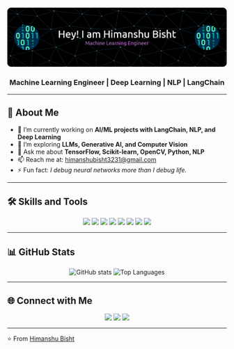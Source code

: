 <!-- Profile Banner -->
<p align="center">
  <img src="github-header-banner.png?" alt="Banner" />
</p>

<!-- Introduction -->
<h3 align="center">Machine Learning Engineer | Deep Learning | NLP | LangChain</h3>

---

## 🚀 About Me
- 🔭 I’m currently working on **AI/ML projects with LangChain, NLP, and Deep Learning**
- 🌱 I’m exploring **LLMs, Generative AI, and Computer Vision**
- 💬 Ask me about **TensorFlow, Scikit-learn, OpenCV, Python, NLP**
- 📫 Reach me at: himanshubisht3231@gmail.com
- ⚡ Fun fact: *I debug neural networks more than I debug life.*

---

## 🛠️ Skills and Tools

<p align="center">
  <!-- Languages -->
  <img src="https://img.shields.io/badge/Python-3776AB?style=for-the-badge&logo=python&logoColor=white"/>
  
  <!-- ML & DL -->
  <img src="https://img.shields.io/badge/TensorFlow-FF6F00?style=for-the-badge&logo=tensorflow&logoColor=white"/>
  <img src="https://img.shields.io/badge/scikit--learn-F7931E?style=for-the-badge&logo=scikit-learn&logoColor=white"/>
  <img src="https://img.shields.io/badge/Keras-D00000?style=for-the-badge&logo=keras&logoColor=white"/>
  <img src="https://img.shields.io/badge/OpenCV-5C3EE8?style=for-the-badge&logo=opencv&logoColor=white"/>
  <img src="https://img.shields.io/badge/Deep%20Learning-000000?style=for-the-badge&logo=pytorch&logoColor=white"/>

  <!-- NLP & LLM -->
  <img src="https://img.shields.io/badge/NLP-2C2D72?style=for-the-badge&logo=apache-airflow&logoColor=white"/>
  <img src="https://img.shields.io/badge/LangChain-1C1C1C?style=for-the-badge&logo=chainlink&logoColor=white"/>

</p>

---

## 📊 GitHub Stats
<p align="center">
  <img src="https://github-readme-stats.vercel.app/api?username=himu0023&show_icons=true&theme=radical" alt="GitHub stats" height="160"/>
  <img src="https://github-readme-stats.vercel.app/api/top-langs/?username=himu0023&layout=compact&theme=radical" alt="Top Languages" height="160"/>
</p>

---

## 🌐 Connect with Me
<p align="center">
  <a href="https://www.linkedin.com/in/himanshu-bisht-554928227 "><img src="https://img.shields.io/badge/LinkedIn-blue?style=for-the-badge&logo=linkedin"/></a>
  <a href="https://github.com/himu0023"><img src="https://img.shields.io/badge/GitHub-333?style=for-the-badge&logo=github"/></a>
  <a href="himanshubisht3231@gmail.com"><img src="https://img.shields.io/badge/Email-D14836?style=for-the-badge&logo=gmail&logoColor=white"/></a>
</p>

---
⭐️ From [Himanshu Bisht](https://github.com/himu0023)
